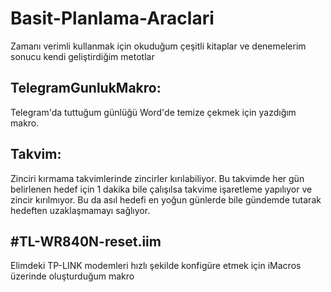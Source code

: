 # Basit-Planlama-Araclari
Zamanı verimli kullanmak için okuduğum çeşitli kitaplar ve denemelerim sonucu kendi geliştirdiğim metotlar

## TelegramGunlukMakro:
Telegram'da tuttuğum günlüğü Word'de temize çekmek için yazdığım makro.

## Takvim:
Zinciri kırmama takvimlerinde zincirler kırılabiliyor. Bu takvimde her gün belirlenen hedef için 1 dakika bile çalışılsa takvime işaretleme yapılıyor ve zincir kırılmıyor. Bu da asıl hedefi en yoğun günlerde bile gündemde tutarak hedeften uzaklaşmamayı sağlıyor.

## #TL-WR840N-reset.iim
Elimdeki TP-LINK modemleri hızlı şekilde konfigüre etmek için iMacros üzerinde oluşturduğum makro

